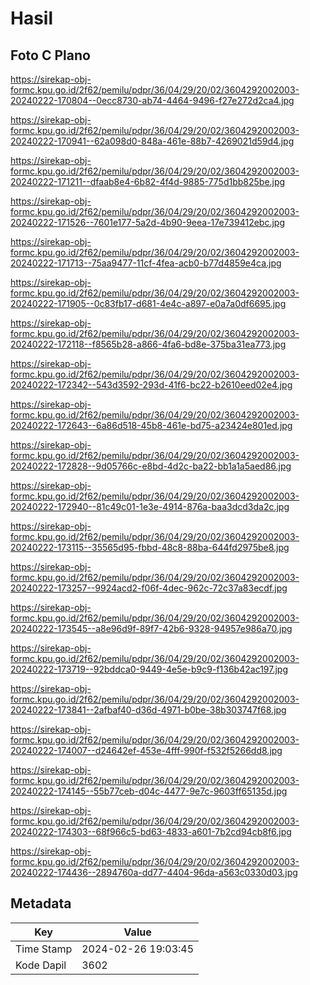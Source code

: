 # Hasil

## Foto C Plano

https://sirekap-obj-formc.kpu.go.id/2f62/pemilu/pdpr/36/04/29/20/02/3604292002003-20240222-170804--0ecc8730-ab74-4464-9496-f27e272d2ca4.jpg

https://sirekap-obj-formc.kpu.go.id/2f62/pemilu/pdpr/36/04/29/20/02/3604292002003-20240222-170941--62a098d0-848a-461e-88b7-4269021d59d4.jpg

https://sirekap-obj-formc.kpu.go.id/2f62/pemilu/pdpr/36/04/29/20/02/3604292002003-20240222-171211--dfaab8e4-6b82-4f4d-9885-775d1bb825be.jpg

https://sirekap-obj-formc.kpu.go.id/2f62/pemilu/pdpr/36/04/29/20/02/3604292002003-20240222-171526--7601e177-5a2d-4b90-9eea-17e739412ebc.jpg

https://sirekap-obj-formc.kpu.go.id/2f62/pemilu/pdpr/36/04/29/20/02/3604292002003-20240222-171713--75aa9477-11cf-4fea-acb0-b77d4859e4ca.jpg

https://sirekap-obj-formc.kpu.go.id/2f62/pemilu/pdpr/36/04/29/20/02/3604292002003-20240222-171905--0c83fb17-d681-4e4c-a897-e0a7a0df6695.jpg

https://sirekap-obj-formc.kpu.go.id/2f62/pemilu/pdpr/36/04/29/20/02/3604292002003-20240222-172118--f8565b28-a866-4fa6-bd8e-375ba31ea773.jpg

https://sirekap-obj-formc.kpu.go.id/2f62/pemilu/pdpr/36/04/29/20/02/3604292002003-20240222-172342--543d3592-293d-41f6-bc22-b2610eed02e4.jpg

https://sirekap-obj-formc.kpu.go.id/2f62/pemilu/pdpr/36/04/29/20/02/3604292002003-20240222-172643--6a86d518-45b8-461e-bd75-a23424e801ed.jpg

https://sirekap-obj-formc.kpu.go.id/2f62/pemilu/pdpr/36/04/29/20/02/3604292002003-20240222-172828--9d05766c-e8bd-4d2c-ba22-bb1a1a5aed86.jpg

https://sirekap-obj-formc.kpu.go.id/2f62/pemilu/pdpr/36/04/29/20/02/3604292002003-20240222-172940--81c49c01-1e3e-4914-876a-baa3dcd3da2c.jpg

https://sirekap-obj-formc.kpu.go.id/2f62/pemilu/pdpr/36/04/29/20/02/3604292002003-20240222-173115--35565d95-fbbd-48c8-88ba-644fd2975be8.jpg

https://sirekap-obj-formc.kpu.go.id/2f62/pemilu/pdpr/36/04/29/20/02/3604292002003-20240222-173257--9924acd2-f06f-4dec-962c-72c37a83ecdf.jpg

https://sirekap-obj-formc.kpu.go.id/2f62/pemilu/pdpr/36/04/29/20/02/3604292002003-20240222-173545--a8e96d9f-89f7-42b6-9328-94957e986a70.jpg

https://sirekap-obj-formc.kpu.go.id/2f62/pemilu/pdpr/36/04/29/20/02/3604292002003-20240222-173719--92bddca0-9449-4e5e-b9c9-f136b42ac197.jpg

https://sirekap-obj-formc.kpu.go.id/2f62/pemilu/pdpr/36/04/29/20/02/3604292002003-20240222-173841--2afbaf40-d36d-4971-b0be-38b303747f68.jpg

https://sirekap-obj-formc.kpu.go.id/2f62/pemilu/pdpr/36/04/29/20/02/3604292002003-20240222-174007--d24642ef-453e-4fff-990f-f532f5266dd8.jpg

https://sirekap-obj-formc.kpu.go.id/2f62/pemilu/pdpr/36/04/29/20/02/3604292002003-20240222-174145--55b77ceb-d04c-4477-9e7c-9603ff65135d.jpg

https://sirekap-obj-formc.kpu.go.id/2f62/pemilu/pdpr/36/04/29/20/02/3604292002003-20240222-174303--68f966c5-bd63-4833-a601-7b2cd94cb8f6.jpg

https://sirekap-obj-formc.kpu.go.id/2f62/pemilu/pdpr/36/04/29/20/02/3604292002003-20240222-174436--2894760a-dd77-4404-96da-a563c0330d03.jpg


## Metadata

| Key        | Value               |
| ---------- | ------------------- |
| Time Stamp | 2024-02-26 19:03:45 |
| Kode Dapil | 3602                |



